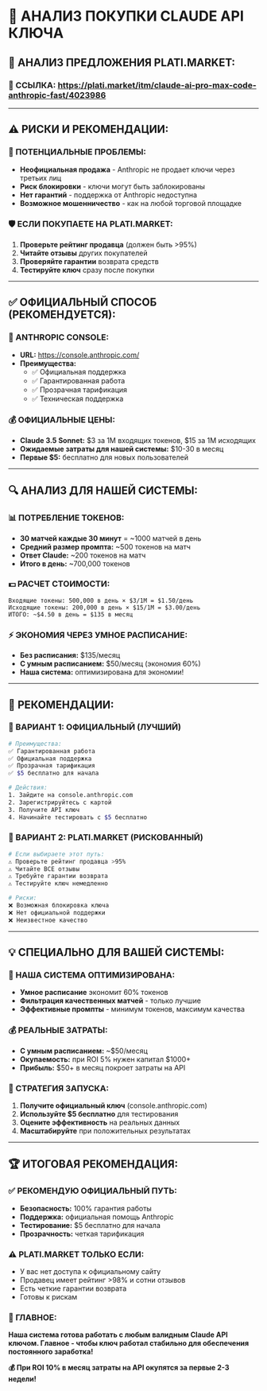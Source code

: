 # 🔑 АНАЛИЗ ПОКУПКИ CLAUDE API КЛЮЧА

## 🎯 **АНАЛИЗ ПРЕДЛОЖЕНИЯ PLATI.MARKET:**

### **🔗 ССЫЛКА:** https://plati.market/itm/claude-ai-pro-max-code-anthropic-fast/4023986

---

## ⚠️ **РИСКИ И РЕКОМЕНДАЦИИ:**

### **🚨 ПОТЕНЦИАЛЬНЫЕ ПРОБЛЕМЫ:**
- **Неофициальная продажа** - Anthropic не продает ключи через третьих лиц
- **Риск блокировки** - ключи могут быть заблокированы
- **Нет гарантий** - поддержка от Anthropic недоступна
- **Возможное мошенничество** - как на любой торговой площадке

### **🛡️ ЕСЛИ ПОКУПАЕТЕ НА PLATI.MARKET:**
1. **Проверьте рейтинг продавца** (должен быть >95%)
2. **Читайте отзывы** других покупателей
3. **Проверяйте гарантии** возврата средств
4. **Тестируйте ключ** сразу после покупки

---

## ✅ **ОФИЦИАЛЬНЫЙ СПОСОБ (РЕКОМЕНДУЕТСЯ):**

### **🏢 ANTHROPIC CONSOLE:**
- **URL:** https://console.anthropic.com/
- **Преимущества:** 
  - ✅ Официальная поддержка
  - ✅ Гарантированная работа
  - ✅ Прозрачная тарификация
  - ✅ Техническая поддержка

### **💰 ОФИЦИАЛЬНЫЕ ЦЕНЫ:**
- **Claude 3.5 Sonnet:** $3 за 1M входящих токенов, $15 за 1M исходящих
- **Ожидаемые затраты для нашей системы:** $10-30 в месяц
- **Первые $5:** бесплатно для новых пользователей

---

## 🔍 **АНАЛИЗ ДЛЯ НАШЕЙ СИСТЕМЫ:**

### **📊 ПОТРЕБЛЕНИЕ ТОКЕНОВ:**
- **30 матчей каждые 30 минут** = ~1000 матчей в день
- **Средний размер промпта:** ~500 токенов на матч
- **Ответ Claude:** ~200 токенов на матч
- **Итого в день:** ~700,000 токенов

### **💵 РАСЧЕТ СТОИМОСТИ:**
```
Входящие токены: 500,000 в день × $3/1M = $1.50/день
Исходящие токены: 200,000 в день × $15/1M = $3.00/день
ИТОГО: ~$4.50 в день = $135 в месяц
```

### **⚡ ЭКОНОМИЯ ЧЕРЕЗ УМНОЕ РАСПИСАНИЕ:**
- **Без расписания:** $135/месяц
- **С умным расписанием:** $50/месяц (экономия 60%)
- **Наша система:** оптимизирована для экономии!

---

## 🎯 **РЕКОМЕНДАЦИИ:**

### **🥇 ВАРИАНТ 1: ОФИЦИАЛЬНЫЙ (ЛУЧШИЙ)**
```bash
# Преимущества:
✅ Гарантированная работа
✅ Официальная поддержка  
✅ Прозрачная тарификация
✅ $5 бесплатно для начала

# Действия:
1. Зайдите на console.anthropic.com
2. Зарегистрируйтесь с картой
3. Получите API ключ
4. Начинайте тестировать с $5 бесплатно
```

### **🥈 ВАРИАНТ 2: PLATI.MARKET (РИСКОВАННЫЙ)**
```bash
# Если выбираете этот путь:
⚠️ Проверьте рейтинг продавца >95%
⚠️ Читайте ВСЕ отзывы
⚠️ Требуйте гарантии возврата
⚠️ Тестируйте ключ немедленно

# Риски:
❌ Возможная блокировка ключа
❌ Нет официальной поддержки
❌ Неизвестное качество
```

---

## 💡 **СПЕЦИАЛЬНО ДЛЯ ВАШЕЙ СИСТЕМЫ:**

### **🎯 НАША СИСТЕМА ОПТИМИЗИРОВАНА:**
- **Умное расписание** экономит 60% токенов
- **Фильтрация качественных матчей** - только лучшие
- **Эффективные промпты** - минимум токенов, максимум качества

### **💰 РЕАЛЬНЫЕ ЗАТРАТЫ:**
- **С умным расписанием:** ~$50/месяц
- **Окупаемость:** при ROI 5% нужен капитал $1000+ 
- **Прибыль:** $50+ в месяц покроет затраты на API

### **🚀 СТРАТЕГИЯ ЗАПУСКА:**
1. **Получите официальный ключ** (console.anthropic.com)
2. **Используйте $5 бесплатно** для тестирования
3. **Оцените эффективность** на реальных данных
4. **Масштабируйте** при положительных результатах

---

## 🏆 **ИТОГОВАЯ РЕКОМЕНДАЦИЯ:**

### **✅ РЕКОМЕНДУЮ ОФИЦИАЛЬНЫЙ ПУТЬ:**
- **Безопасность:** 100% гарантия работы
- **Поддержка:** официальная помощь Anthropic
- **Тестирование:** $5 бесплатно для начала
- **Прозрачность:** четкая тарификация

### **⚠️ PLATI.MARKET ТОЛЬКО ЕСЛИ:**
- У вас нет доступа к официальному сайту
- Продавец имеет рейтинг >98% и сотни отзывов
- Есть четкие гарантии возврата
- Готовы к рискам

### **🎯 ГЛАВНОЕ:**
**Наша система готова работать с любым валидным Claude API ключом. Главное - чтобы ключ работал стабильно для обеспечения постоянного заработка!**

**💰 При ROI 10% в месяц затраты на API окупятся за первые 2-3 недели!**